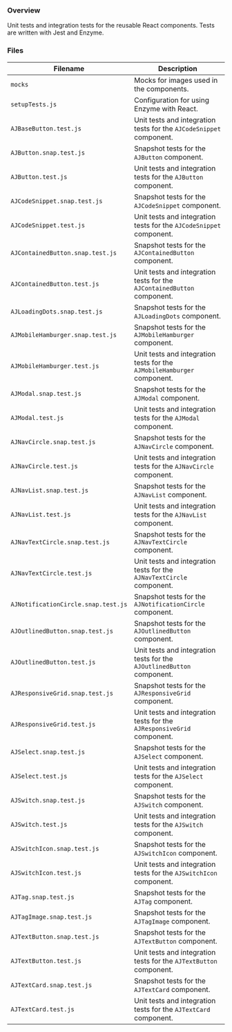 ### Overview

Unit tests and integration tests for the reusable React components.  Tests are written with Jest and Enzyme.

### Files

| Filename                            | Description                                                                               |
|-------------------------------------|-------------------------------------------------------------------------------------------|
| `mocks`                             | Mocks for images used in the components.                                                  |
| `setupTests.js`                     | Configuration for using Enzyme with React.                                                |
| `AJBaseButton.test.js`              | Unit tests and integration tests for the `AJCodeSnippet` component.                       |
| `AJButton.snap.test.js`             | Snapshot tests for the `AJButton` component.                                              |
| `AJButton.test.js`                  | Unit tests and integration tests for the `AJButton` component.                            |
| `AJCodeSnippet.snap.test.js`        | Snapshot tests for the `AJCodeSnippet` component.                                         |
| `AJCodeSnippet.test.js`             | Unit tests and integration tests for the `AJCodeSnippet` component.                       |
| `AJContainedButton.snap.test.js`    | Snapshot tests for the `AJContainedButton` component.                                     |
| `AJContainedButton.test.js`         | Unit tests and integration tests for the `AJContainedButton` component.                   |
| `AJLoadingDots.snap.test.js`        | Snapshot tests for the `AJLoadingDots` component.                                         |
| `AJMobileHamburger.snap.test.js`    | Snapshot tests for the `AJMobileHamburger` component.                                     |
| `AJMobileHamburger.test.js`         | Unit tests and integration tests for the `AJMobileHamburger` component.                   |
| `AJModal.snap.test.js`              | Snapshot tests for the `AJModal` component.                                               |
| `AJModal.test.js`                   | Unit tests and integration tests for the `AJModal` component.                             |
| `AJNavCircle.snap.test.js`          | Snapshot tests for the `AJNavCircle` component.                                           |
| `AJNavCircle.test.js`               | Unit tests and integration tests for the `AJNavCircle` component.                         |
| `AJNavList.snap.test.js`            | Snapshot tests for the `AJNavList` component.                                             |
| `AJNavList.test.js`                 | Unit tests and integration tests for the `AJNavList` component.                           |
| `AJNavTextCircle.snap.test.js`      | Snapshot tests for the `AJNavTextCircle` component.                                       |
| `AJNavTextCircle.test.js`           | Unit tests and integration tests for the `AJNavTextCircle` component.                     |
| `AJNotificationCircle.snap.test.js` | Snapshot tests for the `AJNotificationCircle` component.                                  |
| `AJOutlinedButton.snap.test.js`     | Snapshot tests for the `AJOutlinedButton` component.                                      |
| `AJOutlinedButton.test.js`          | Unit tests and integration tests for the `AJOutlinedButton` component.                    |
| `AJResponsiveGrid.snap.test.js`     | Snapshot tests for the `AJResponsiveGrid` component.                                      |
| `AJResponsiveGrid.test.js`          | Unit tests and integration tests for the `AJResponsiveGrid` component.                    |
| `AJSelect.snap.test.js`             | Snapshot tests for the `AJSelect` component.                                              |
| `AJSelect.test.js`                  | Unit tests and integration tests for the `AJSelect` component.                            |
| `AJSwitch.snap.test.js`             | Snapshot tests for the `AJSwitch` component.                                              |
| `AJSwitch.test.js`                  | Unit tests and integration tests for the `AJSwitch` component.                            |
| `AJSwitchIcon.snap.test.js`         | Snapshot tests for the `AJSwitchIcon` component.                                          |
| `AJSwitchIcon.test.js`              | Unit tests and integration tests for the `AJSwitchIcon` component.                        |
| `AJTag.snap.test.js`                | Snapshot tests for the `AJTag` component.                                                 |
| `AJTagImage.snap.test.js`           | Snapshot tests for the `AJTagImage` component.                                            |
| `AJTextButton.snap.test.js`         | Snapshot tests for the `AJTextButton` component.                                          |
| `AJTextButton.test.js`              | Unit tests and integration tests for the `AJTextButton` component.                        |
| `AJTextCard.snap.test.js`           | Snapshot tests for the `AJTextCard` component.                                            |
| `AJTextCard.test.js`                | Unit tests and integration tests for the `AJTextCard` component.                          |

